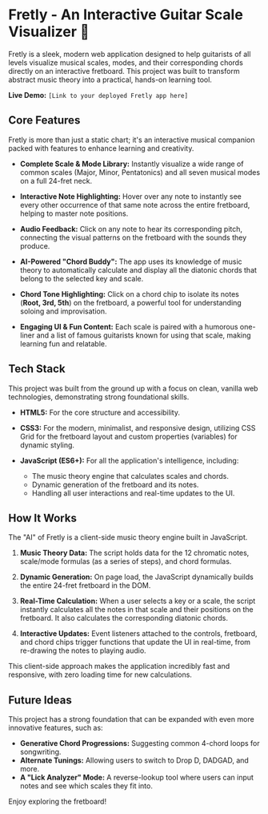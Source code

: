 # Fretly - An Interactive Guitar Scale Visualizer 🎸

Fretly is a sleek, modern web application designed to help guitarists of all levels visualize musical scales, modes, and their corresponding chords directly on an interactive fretboard. This project was built to transform abstract music theory into a practical, hands-on learning tool.

**Live Demo:** `[Link to your deployed Fretly app here]`

## Core Features

Fretly is more than just a static chart; it's an interactive musical companion packed with features to enhance learning and creativity.

* **Complete Scale & Mode Library:** Instantly visualize a wide range of common scales (Major, Minor, Pentatonics) and all seven musical modes on a full 24-fret neck.

* **Interactive Note Highlighting:** Hover over any note to instantly see every other occurrence of that same note across the entire fretboard, helping to master note positions.

* **Audio Feedback:** Click on any note to hear its corresponding pitch, connecting the visual patterns on the fretboard with the sounds they produce.

* **AI-Powered "Chord Buddy":** The app uses its knowledge of music theory to automatically calculate and display all the diatonic chords that belong to the selected key and scale.

* **Chord Tone Highlighting:** Click on a chord chip to isolate its notes (**Root, 3rd, 5th**) on the fretboard, a powerful tool for understanding soloing and improvisation.

* **Engaging UI & Fun Content:** Each scale is paired with a humorous one-liner and a list of famous guitarists known for using that scale, making learning fun and relatable.

## Tech Stack

This project was built from the ground up with a focus on clean, vanilla web technologies, demonstrating strong foundational skills.

* **HTML5:** For the core structure and accessibility.

* **CSS3:** For the modern, minimalist, and responsive design, utilizing CSS Grid for the fretboard layout and custom properties (variables) for dynamic styling.

* **JavaScript (ES6+):** For all the application's intelligence, including:
  * The music theory engine that calculates scales and chords.
  * Dynamic generation of the fretboard and its notes.
  * Handling all user interactions and real-time updates to the UI.

## How It Works

The "AI" of Fretly is a client-side music theory engine built in JavaScript.

1.  **Music Theory Data:** The script holds data for the 12 chromatic notes, scale/mode formulas (as a series of steps), and chord formulas.

2.  **Dynamic Generation:** On page load, the JavaScript dynamically builds the entire 24-fret fretboard in the DOM.

3.  **Real-Time Calculation:** When a user selects a key or a scale, the script instantly calculates all the notes in that scale and their positions on the fretboard. It also calculates the corresponding diatonic chords.

4.  **Interactive Updates:** Event listeners attached to the controls, fretboard, and chord chips trigger functions that update the UI in real-time, from re-drawing the notes to playing audio.

This client-side approach makes the application incredibly fast and responsive, with zero loading time for new calculations.

## Future Ideas

This project has a strong foundation that can be expanded with even more innovative features, such as:

* **Generative Chord Progressions:** Suggesting common 4-chord loops for songwriting.
* **Alternate Tunings:** Allowing users to switch to Drop D, DADGAD, and more.
* **A "Lick Analyzer" Mode:** A reverse-lookup tool where users can input notes and see which scales they fit into.

Enjoy exploring the fretboard!